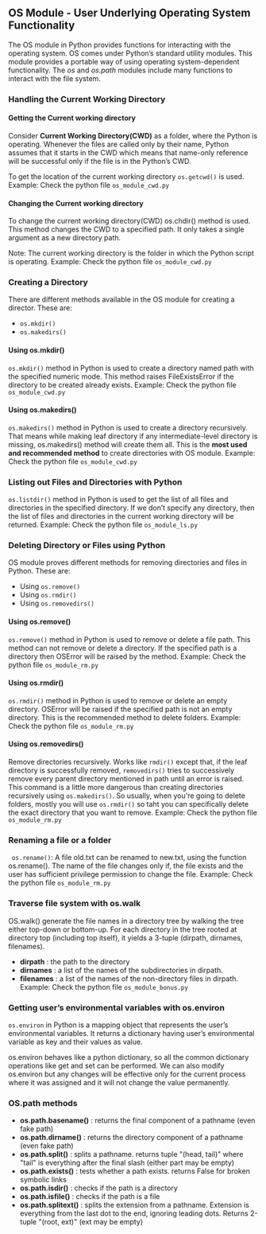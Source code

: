 ## OS Module - User Underlying Operating System Functionality
The OS module in Python provides functions for interacting with the operating system. OS comes under Python’s standard utility modules. This module provides a portable way of using operating system-dependent functionality. The *os* and *os.path* modules include many functions to interact with the file system.

### Handling the Current Working Directory

#### Getting the Current working directory
Consider **Current Working Directory(CWD)** as a folder, where the Python is operating. Whenever the files are called only by their name, Python assumes that it starts in the CWD which means that name-only reference will be successful only if the file is in the Python’s CWD.

To get the location of the current working directory `os.getcwd()` is used.
Example: Check the python file `os_module_cwd.py`

#### Changing the Current working directory
To change the current working directory(CWD) os.chdir() method is used. This method changes the CWD to a specified path. It only takes a single argument as a new directory path.

Note: The current working directory is the folder in which the Python script is operating.
Example: Check the python file `os_module_cwd.py`

### Creating a Directory
There are different methods available in the OS module for creating a director. These are:
* `os.mkdir()`
* `os.makedirs()` 

#### Using os.mkdir()
`os.mkdir()` method in Python is used to create a directory named path with the specified numeric mode. This method raises FileExistsError if the directory to be created already exists.
Example: Check the python file `os_module_cwd.py`

#### Using os.makedirs()
`os.makedirs()` method in Python is used to create a directory recursively. That means while making leaf directory if any intermediate-level directory is missing, os.makedirs() method will create them all.
This is the **most used and recommended method** to create directories with OS module.
Example: Check the python file `os_module_cwd.py`

### Listing out Files and Directories with Python
`os.listdir()` method in Python is used to get the list of all files and directories in the specified directory. If we don’t specify any directory, then the list of files and directories in the current working directory will be returned.
Example: Check the python file `os_module_ls.py`

### Deleting Directory or Files using Python
OS module proves different methods for removing directories and files in Python. These are:
* Using `os.remove()`
* Using `os.rmdir()`
* Using `os.removedirs()`

#### Using os.remove()
`os.remove()` method in Python is used to remove or delete a file path. This method can not remove or delete a directory. If the specified path is a directory then OSError will be raised by the method.
Example: Check the python file `os_module_rm.py`

#### Using os.rmdir()
`os.rmdir()` method in Python is used to remove or delete an empty directory. OSError will be raised if the specified path is not an empty directory. This is the recommended method to delete folders.
Example: Check the python file `os_module_rm.py`

#### Using os.removedirs()
Remove directories recursively. Works like `rmdir()` except that, if the leaf directory is successfully removed, `removedirs()` tries to successively remove every parent directory mentioned in path until an error is raised. This command is a little more dangerous than creating directories recursively using `os.makedirs()`. So usually, when you're going to delete folders, mostly you will use `os.rmdir()` so taht you can specifically delete the exact directory that you want to remove.
Example: Check the python file `os_module_rm.py`

### Renaming a file or a folder
` os.rename()`: A file old.txt can be renamed to new.txt, using the function os.rename(). The name of the file changes only if, the file exists and the user has sufficient privilege permission to change the file.
Example: Check the python file `os_module_rm.py`

### Traverse file system with os.walk
OS.walk() generate the file names in a directory tree by walking the tree either top-down or bottom-up. For each directory in the tree rooted at directory top (including top itself), it yields a 3-tuple (dirpath, dirnames, filenames).
* **dirpath** : the path to the directory
* **dirnames** : a list of the names of the subdirectories in dirpath.
* **filenames** :  a list of the names of the non-directory files in dirpath.
Example: Check the python file `os_module_bonus.py`

### Getting user’s environmental variables with os.environ
`os.environ` in Python is a mapping object that represents the user’s environmental variables. It returns a dictionary having user’s environmental variable as key and their values as value.

os.environ behaves like a python dictionary, so all the common dictionary operations like get and set can be performed. We can also modify os.environ but any changes will be effective only for the current process where it was assigned and it will not change the value permanently.

### OS.path methods
* **os.path.basename()** : returns the final component of a pathname (even fake path)
* **os.path.dirname()** : returns the directory component of a pathname (even fake path)
* **os.path.split()** : splits a pathname. returns tuple "(head, tail)" where "tail" is everything after the final slash (either part may be empty)
* **os.path.exists()** : tests whether a path exists. returns False for broken symbolic links
* **os.path.isdir()** : checks if the path is a directory
* **os.path.isfile()** : checks if the path is a file
* **os.path.splitext()** : splits the extension from a pathname. Extension is everything from the last dot to the end, ignoring leading dots. Returns 2-tuple "(root, ext)" (ext may be empty)




    


